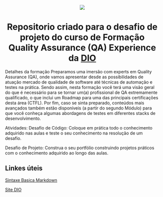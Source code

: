 <div align = "center">
  
[![](https://hermes.dio.me/tracks/46ac522b-ff3e-4f73-b473-cfe634c26dac.png)](https://web.dio.me/track/formacao-quality-assurance-experience?tab=about)

# Repositorio criado para o desafio de projeto do curso de Formação Quality Assurance (QA) Experience da [DIO](https://www.dio.me/)

</div>


Detalhes da formação
Preparamos uma imersão com experts em Quality Assurance (QA), onde vamos apresentar desde as possibilidades de atuação mercado de qualidade de software até técnicas de automação e testes na prática. Sendo assim, nesta formação você terá uma visão geral do que é necessário para se tornar um(a) profissional de QA extremamente qualificado, o que inclui um Roadmap para uma das principais certificações desta área (CTFL). Por fim, caso se sinta preparado, conteúdos mais avançados também estão disponíveis (a partir do segundo Módulo) para que você conheça algumas abordagens de testes em diferentes stacks de desenvolvimento.

Atividades:
Desafio de Código: Coloque em prática todo o conhecimento adquirido nas aulas e teste o seu conhecimento na resolução de um desafio.

Desafio de Projeto: Construa o seu portfólio construindo projetos práticos com o conhecimento adquirido ao longo das aulas.


 
## Linkes úteis
[Sintaxe Basica Markdown](https://www.markdownguide.org/basic-syntax/)

[Site DIO](https://www.dio.me/)
